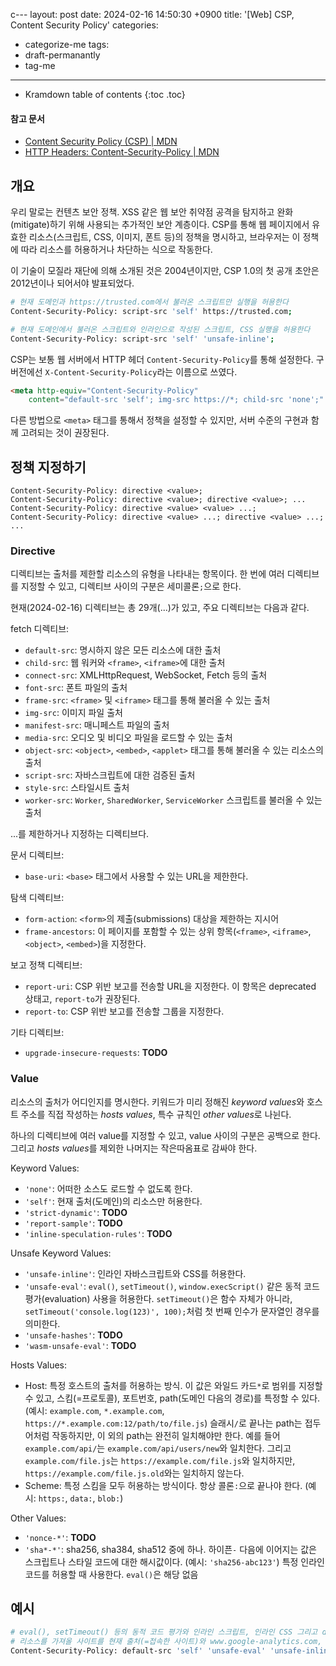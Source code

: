 c---
layout: post
date: 2024-02-16 14:50:30 +0900
title: '[Web] CSP, Content Security Policy'
categories:
  - categorize-me
tags:
  - draft-permanantly
  - tag-me
---

* Kramdown table of contents
{:toc .toc}

#### 참고 문서

- [Content Security Policy (CSP) \| MDN](https://developer.mozilla.org/en-US/docs/Web/HTTP/CSP)
- [HTTP Headers: Content-Security-Policy \| MDN](https://developer.mozilla.org/en-US/docs/Web/HTTP/Headers/Content-Security-Policy)


## 개요

우리 말로는 컨텐츠 보안 정책. XSS 같은 웹 보안 취약점 공격을 탐지하고 완화(mitigate)하기 위해 사용되는 추가적인 보안 계층이다. CSP를 통해 웹 페이지에서 유효한 리소스(스크립트, CSS, 이미지, 폰트 등)의 정책을 명시하고, 브라우저는 이 정책에 따라 리소스를 허용하거나 차단하는 식으로 작동한다.

이 기술이 모질라 재단에 의해 소개된 것은 2004년이지만, CSP 1.0의 첫 공개 초안은 2012년이나 되어서야 발표되었다.

```bash
# 현재 도메인과 https://trusted.com에서 불러온 스크립트만 실행을 허용한다
Content-Security-Policy: script-src 'self' https://trusted.com;

# 현재 도메인에서 불러온 스크립트와 인라인으로 작성된 스크립트, CSS 실행을 허용한다
Content-Security-Policy: script-src 'self' 'unsafe-inline';
```

CSP는 보통 웹 서버에서 HTTP 헤더 `Content-Security-Policy`를 통해 설정한다. 구 버전에선 `X-Content-Security-Policy`라는 이름으로 쓰였다.

```html
<meta http-equiv="Content-Security-Policy"
    content="default-src 'self'; img-src https://*; child-src 'none';" />
```

다른 방법으로 `<meta>` 태그를 통해서 정책을 설정할 수 있지만, 서버 수준의 구현과 함께 고려되는 것이 권장된다.


## 정책 지정하기

```
Content-Security-Policy: directive <value>;
Content-Security-Policy: directive <value>; directive <value>; ...
Content-Security-Policy: directive <value> <value> ...;
Content-Security-Policy: directive <value> ...; directive <value> ...; ...
```

### Directive

디렉티브는 출처를 제한할 리소스의 유형을 나타내는 항목이다. 한 번에 여러 디렉티브를 지정할 수 있고, 디렉티브 사이의 구분은 세미콜론`;`으로 한다.

현재(2024-02-16) 디렉티브는 총 29개(...)가 있고, 주요 디렉티브는 다음과 같다.

fetch 디렉티브:

- `default-src`: 명시하지 않은 모든 리소스에 대한 출처
- `child-src`: 웹 워커와 `<frame>`, `<iframe>`에 대한 출처
- `connect-src`: XMLHttpRequest, WebSocket, Fetch 등의 출처
- `font-src`: 폰트 파일의 출처
- `frame-src`: `<frame>` 및 `<iframe>` 태그를 통해 불러올 수 있는 출처
- `img-src`: 이미지 파일 출처
- `manifest-src`: 매니페스트 파일의 출처
- `media-src`: 오디오 및 비디오 파일을 로드할 수 있는 출처
- `object-src`: `<object>`, `<embed>`, `<applet>` 태그를 통해 불러올 수 있는 리소스의 출처
- `script-src`: 자바스크립트에 대한 검증된 출처
- `style-src`: 스타일시트 출처
- `worker-src`: `Worker`, `SharedWorker`, `ServiceWorker` 스크립트를 불러올 수 있는 출처

...를 제한하거나 지정하는 디렉티브다.

문서 디렉티브:

- `base-uri`: `<base>` 태그에서 사용할 수 있는 URL을 제한한다.

탐색 디렉티브:

- `form-action`: `<form>`의 제출(submissions) 대상을 제한하는 지시어
- `frame-ancestors`: 이 페이지를 포함할 수 있는 상위 항목(`<frame>`, `<iframe>`, `<object>`, `<embed>`)을 지정한다.

보고 정책 디렉티브:

- `report-uri`: CSP 위반 보고를 전송할 URL을 지정한다. 이 항목은 deprecated 상태고, `report-to`가 권장된다.
- `report-to`: CSP 위반 보고를 전송할 그룹을 지정한다.

기타 디렉티브:

- `upgrade-insecure-requests`: **TODO**

### Value

리소스의 출처가 어디인지를 명시한다. 키워드가 미리 정해진 *keyword values*와 호스트 주소를 직접 작성하는 *hosts values*, 특수 규칙인 *other values*로 나뉜다. 

하나의 디렉티브에 여러 value를 지정할 수 있고, value 사이의 구분은 공백으로 한다. 그리고 *hosts values*를 제외한 나머지는 작은따옴표로 감싸야 한다.

Keyword Values:

- `'none'`: 어떠한 소스도 로드할 수 없도록 한다.
- `'self'`: 현재 출처(도메인)의 리소스만 허용한다.
- `'strict-dynamic'`: **TODO**
- `'report-sample'`: **TODO**
- `'inline-speculation-rules'`: **TODO**

Unsafe Keyword Values:

- `'unsafe-inline'`: 인라인 자바스크립트와 CSS를 허용한다.
- `'unsafe-eval'`:  `eval()`, `setTimeout()`, `window.execScript()` 같은 동적 코드 평가(evaluation) 사용을 허용한다. `setTimeout()`은 함수 자체가 아니라, `setTimeout('console.log(123)', 100);`처럼 첫 번째 인수가 문자열인 경우를 의미한다.
- `'unsafe-hashes'`: **TODO**
- `'wasm-unsafe-eval'`: **TODO**

Hosts Values:

- Host: 특정 호스트의 출처를 허용하는 방식. 이 값은 와일드 카드`*`로 범위를 지정할 수 있고, 스킴(=프로토콜), 포트번호, path(도메인 다음의 경로)를 특정할 수 있다. (예시: `example.com`, `*.example.com`, `https://*.example.com:12/path/to/file.js`) 슬래시`/`로 끝나는 path는 접두어처럼 작동하지만, 이 외의 path는 완전히 일치해야만 한다. 예를 들어 `example.com/api/`는 `example.com/api/users/new`와 일치한다. 그리고 `example.com/file.js`는 `https://example.com/file.js`와 일치하지만, `https://example.com/file.js.old`와는 일치하지 않는다.
- Scheme: 특정 스킴을 모두 허용하는 방식이다. 항상 콜론`:`으로 끝나야 한다. (예시: `https:`, `data:`, `blob:`)

Other Values:

- `'nonce-*'`: **TODO**
- `'sha*-*'`: sha256, sha384, sha512 중에 하나. 하이픈`-` 다음에 이어지는 값은 스크립트나 스타일 코드에 대한 해시값이다. (예시: `'sha256-abc123'`) 특정 인라인 코드를 허용할 때 사용한다. `eval()`은 해당 없음


## 예시

```bash
# eval(), setTimeout() 등의 동적 코드 평가와 인라인 스크립트, 인라인 CSS 그리고 data: 스킴에 대한 모든 요청을 허용하고,
# 리소스를 가져올 사이트를 현재 출처(=접속한 사이트)와 www.google-analytics.com, fonts.googleapis.com, fonts.gstatic.com, chart.apis.google.com만을 허용한다
Content-Security-Policy: default-src 'self' 'unsafe-eval' 'unsafe-inline' data: www.google-analytics.com fonts.googleapis.com fonts.gstatic.com;
```
